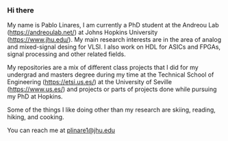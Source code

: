 ### Hi there 

<!-- Intro to my github page -->
My name is Pablo Linares, I am currently a PhD student at the Andreou Lab (https://andreoulab.net/) at Johns Hopkins University (https://www.jhu.edu/). My main research interests are in the area of analog and mixed-signal desing for VLSI. I also work on HDL for ASICs and FPGAs, signal processing and other related fields.

My repositories are a mix of different class projects that I did for my undergrad and masters degree during my time at the Technical School of Engineering (https://etsi.us.es/) at the University of Seville (https://www.us.es/) and projects or parts of projects done while pursuing my PhD at Hopkins.

Some of the things I like doing other than my research are skiing, reading, hiking, and cooking.

You can reach me at plinare1@jhu.edu
